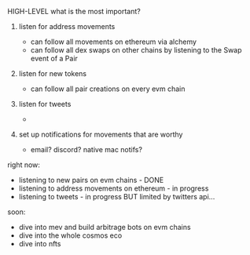 HIGH-LEVEL
what is the most important?

1. listen for address movements
    - can follow all movements on ethereum via alchemy
    - can follow all dex swaps on other chains by listening to the Swap event of a Pair
2. listen for new tokens
    - can follow all pair creations on every evm chain
3. listen for tweets

    -

4. set up notifications for movements that are worthy
    - email? discord? native mac notifs?

right now:

-   listening to new pairs on evm chains - DONE
-   listening to address movements on ethereum - in progress
-   listening to tweets - in progress BUT limited by twitters api...

soon:

-   dive into mev and build arbitrage bots on evm chains
-   dive into the whole cosmos eco
-   dive into nfts
